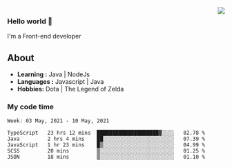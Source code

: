 <img align='right' src="https://github-readme-stats.vercel.app/api?username=jumodada&show_icons=true&theme=vue">

### Hello world 👋

I'm a Front-end developer 
    
## About
-  **Learning :** Java | NodeJs
-  **Languages :** Javascript | Java
-  **Hobbies:** Dota | The Legend of Zelda

### My code time

<!--START_SECTION:waka-->
```text
Week: 03 May, 2021 - 10 May, 2021

TypeScript   23 hrs 12 mins  ████████████████████▓░░░░   82.78 % 
Java         2 hrs 4 mins    ██░░░░░░░░░░░░░░░░░░░░░░░   07.39 % 
JavaScript   1 hr 23 mins    █▒░░░░░░░░░░░░░░░░░░░░░░░   04.99 % 
SCSS         20 mins         ▒░░░░░░░░░░░░░░░░░░░░░░░░   01.25 % 
JSON         18 mins         ▒░░░░░░░░░░░░░░░░░░░░░░░░   01.10 % 
```
<!--END_SECTION:waka-->
